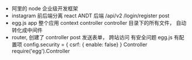 - 阿里的 node 企业级开发框架
- instagram 前后端分离
  react ANDT
  后端 /api/v2
  /login/register post
- egg.js app 整个应用
  context controller
  controller 目录下的所有文件， 自动转化成中间件
- router, 创建了 controller
  post 发送表单， 跨站访问 有安全问题
  egg.js 有配置项
  config.security = { csrf: { enable: false} }
  Controller require('egg').Controller